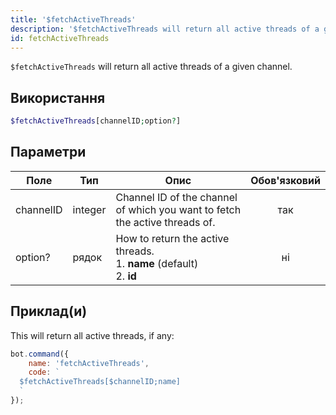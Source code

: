 ```yaml
---
title: '$fetchActiveThreads'
description: '$fetchActiveThreads will return all active threads of a given channel.'
id: fetchActiveThreads
---
```


`$fetchActiveThreads` will return all active threads of a given channel.

## Використання

```php
$fetchActiveThreads[channelID;option?]
```

## Параметри

| Поле      | Тип     | Опис                                                                                        | Обов'язковий |
| --------- | ------- | ------------------------------------------------------------------------------------------- |:------------:|
| channelID | integer | Channel ID of the channel of which you want to fetch the active threads of.                 |     так      |
| option?   | рядок   | How to return the active threads. <br /> 1. **name** (default) <br /> 2. **id** |      ні      |

## Приклад(и)

This will return all active threads, if any:

```javascript
bot.command({
    name: 'fetchActiveThreads',
    code: `
  $fetchActiveThreads[$channelID;name]
  `
});
```
